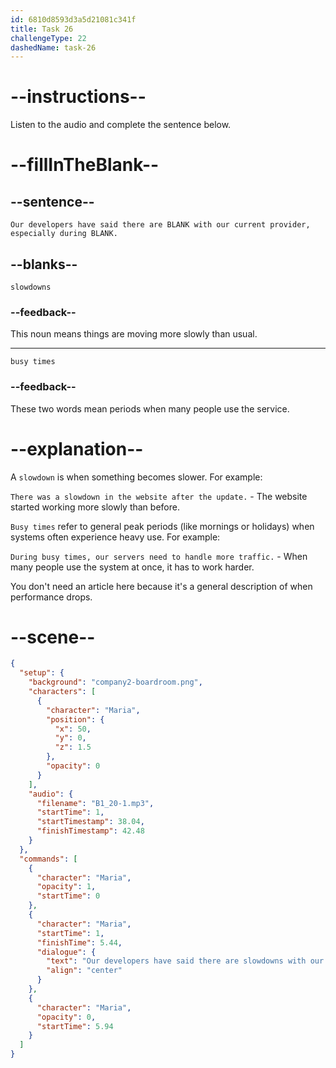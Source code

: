 ```yaml
---
id: 6810d8593d3a5d21081c341f
title: Task 26
challengeType: 22
dashedName: task-26
---
```


<!-- (Audio) Maria: Our developers have said there are slowdowns with our current provider, especially during busy times. -->

# --instructions--

Listen to the audio and complete the sentence below.

# --fillInTheBlank--

## --sentence--

`Our developers have said there are BLANK with our current provider, especially during BLANK.`

## --blanks--

`slowdowns`

### --feedback--

This noun means things are moving more slowly than usual.

---

`busy times`

### --feedback--

These two words mean periods when many people use the service.

# --explanation--

A `slowdown` is when something becomes slower. For example:

`There was a slowdown in the website after the update.` - The website started working more slowly than before.

`Busy times` refer to general peak periods (like mornings or holidays) when systems often experience heavy use. For example:

`During busy times, our servers need to handle more traffic.` - When many people use the system at once, it has to work harder.

You don't need an article here because it's a general description of when performance drops.

# --scene--

```json
{
  "setup": {
    "background": "company2-boardroom.png",
    "characters": [
      {
        "character": "Maria",
        "position": {
          "x": 50,
          "y": 0,
          "z": 1.5
        },
        "opacity": 0
      }
    ],
    "audio": {
      "filename": "B1_20-1.mp3",
      "startTime": 1,
      "startTimestamp": 38.04,
      "finishTimestamp": 42.48
    }
  },
  "commands": [
    {
      "character": "Maria",
      "opacity": 1,
      "startTime": 0
    },
    {
      "character": "Maria",
      "startTime": 1,
      "finishTime": 5.44,
      "dialogue": {
        "text": "Our developers have said there are slowdowns with our current provider, especially during busy times.",
        "align": "center"
      }
    },
    {
      "character": "Maria",
      "opacity": 0,
      "startTime": 5.94
    }
  ]
}
```
